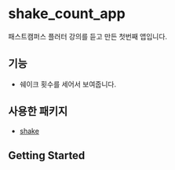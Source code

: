 # shake_count_app

패스트캠퍼스 플러터 강의를 듣고 만든 첫번째 앱입니다.

## 기능
- 쉐이크 횟수를 세어서 보여줍니다.

## 사용한 패키지
- [shake](https://pub.dev/packages/shake)

## Getting Started

